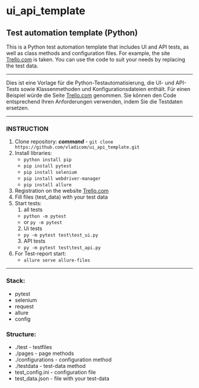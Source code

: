 # ui_api_template

## Test automation template (Python)

This is a Python test automation template that includes UI and API tests, as well as class methods and configuration files. For example, the site [Trello.com](https://trello.com/) is taken. You can use the code to suit your needs by replacing the test data.

---

Dies ist eine Vorlage für die Python-Testautomatisierung, die UI- und API-Tests sowie Klassenmethoden und Konfigurationsdateien enthält. Für einen Beispiel würde die Seite [Trello.com](https://trello.com/) genommen. Sie können den Code entsprechend Ihren Anforderungen verwenden, indem Sie die Testdaten ersetzen.

---

### INSTRUCTION
1. Clone repository: 
***command*** - `git clone https://github.com/vladicom/ui_api_template.git`
2. Install libraries:
   - ``python install pip``
   - ``pip install pytest``
   - ``pip install selenium``
   - ``pip install webdriver-manager``
   - ``pip install allure``
3. Registration on the website [Trello.com](https://trello.com/)
4. Fill files (test_data) with your test data
5. Start tests:
   1. all tests
    - ``python -m pytest``
    - or ``py -m pytest``
   2. Ui tests
   - ``py -m pytest test\test_ui.py``
   3. API tests
    - ``py -m pytest test\test_api.py``
6. For Test-report start:
   - ``allure serve allure-files``

---

### Stack:
- pytest
- selenium
- request
- allure
- config

### Structure:
- ./test - testfiles
- ./pages - page methods
- ./configurations - configuration method
- ./testdata - test-data method
- test_config.ini - configuration file
- test_data.json - file with your test-data
